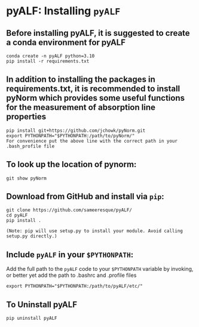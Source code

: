 # pyALF: Installing `pyALF`

## Before installing pyALF, it is suggested to create a conda environment for pyALF
```
conda create -n pyALF python=3.10
pip install -r requirements.txt
```

## In addition to installing the packages in requirements.txt, it is recommended to install pyNorm which provides some useful functions for the measurement of absorption line properties 
```
pip install git+https://github.com/jchowk/pyNorm.git
export PYTHONPATH="$PYTHONPATH:/path/to/pyNorm/"
For convenience put the above line with the correct path in your .bash_profile file
```
## To look up the location of pynorm:

```
git show pyNorm
```

## **Download from GitHub and install via `pip`:**

```
git clone https://github.com/sameeresque/pyALF/
cd pyALF
pip install .

(Note: pip will use setup.py to install your module. Avoid calling setup.py directly.)
```

## **Include `pyALF` in your `$PYTHONPATH`:**

Add the full path to the `pyALF` code to your `$PYTHONPATH` variable by invoking, or better yet add the path to .bashrc and .profile files

```
export PYTHONPATH="$PYTHONPATH:/path/to/pyALF/etc/"
```

## **To Uninstall pyALF**

```
pip uninstall pyALF
```

